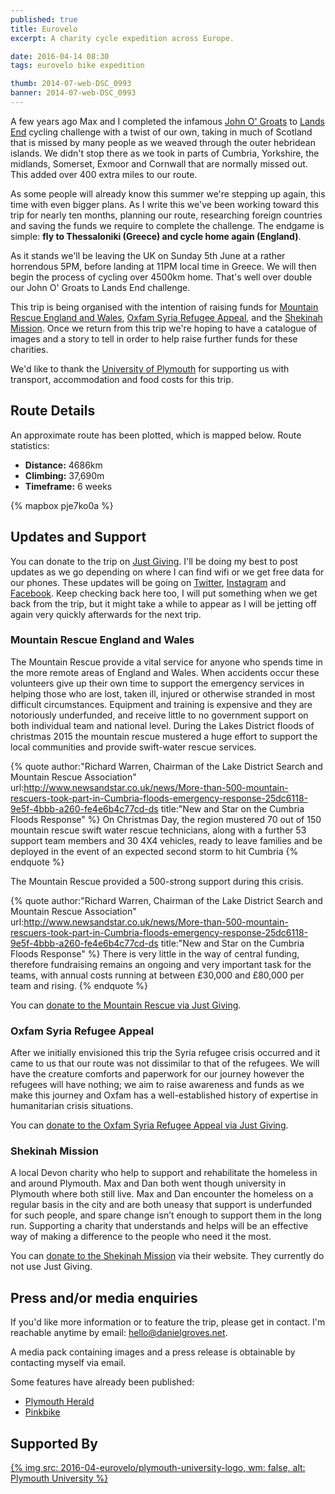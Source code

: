 ```yaml
---
published: true
title: Eurovelo
excerpt: A charity cycle expedition across Europe.

date: 2016-04-14 08:30
tags: eurovelo bike expedition

thumb: 2014-07-web-DSC_0993
banner: 2014-07-web-DSC_0993
---
```


A few years ago Max and I completed the infamous [John O' Groats][jogle1] to [Lands End][jogle2] cycling challenge with a twist of our own, taking in much of Scotland that is missed by many people as we weaved through the outer hebridean islands. We didn't stop there as we took in parts of Cumbria, Yorkshire, the midlands, Somerset, Exmoor and Cornwall that are normally missed out. This added over 400 extra miles to our route.

As some people will already know this summer we're stepping up again, this time with even bigger plans. As I write this we've been working toward this trip for nearly ten months, planning our route, researching foreign countries and saving the funds we require to complete the challenge. The endgame is simple: **fly to Thessaloniki (Greece) and cycle home again (England)**.

As it stands we'll be leaving the UK on Sunday 5th June at a rather horrendous 5PM, before landing at 11PM local time in Greece. We will then begin the process of cycling over 4500km home. That's well over double our John O' Groats to Lands End challenge.

This trip is being organised with the intention of raising funds for [Mountain Rescue England and Wales][donate_mrt], [Oxfam Syria Refugee Appeal][donate_oxfam], and the [Shekinah Mission][donate_shekinah]. Once we return from this trip we're hoping to have a catalogue of images and a story to tell in order to help raise further funds for these charities.

We'd like to thank the [University of Plymouth][plym_uni] for supporting us with transport, accommodation and food costs for this trip.

## Route Details

An approximate route has been plotted, which is mapped below. Route statistics:

* **Distance:** 4686km
* **Climbing:** 37,690m
* **Timeframe:** 6 weeks

{% mapbox pje7ko0a %}

## Updates and Support

You can donate to the trip on [Just Giving][donate]. I'll be doing my best to post updates as we go depending on where I can find wifi or we get free data for our phones. These updates will be going on [Twitter][social_twitter], [Instagram][social_instagram] and [Facebook][social_facebook]. Keep checking back here too, I will put something when we get back from the trip, but it might take a while to appear as I will be jetting off again very quickly afterwards for the next trip.

### Mountain Rescue England and Wales

The Mountain Rescue provide a vital service for anyone who spends time in the more remote areas of England and Wales. When accidents occur these volunteers give up their own time to support the emergency services in helping those who are lost, taken ill, injured or otherwise stranded in most difficult circumstances. Equipment and training is expensive and they are notoriously underfunded, and receive little to no government support on both individual team and national level. During the Lakes District floods of christmas 2015 the mountain rescue mustered a huge effort to support the local communities and provide swift-water rescue services.

{% quote author:"Richard Warren, Chairman of the Lake District Search and Mountain Rescue Association" url:http://www.newsandstar.co.uk/news/More-than-500-mountain-rescuers-took-part-in-Cumbria-floods-emergency-response-25dc6118-9e5f-4bbb-a260-fe4e6b4c77cd-ds title:"New and Star on the Cumbria Floods Response" %}
  On Christmas Day, the region mustered 70 out of 150 mountain rescue swift water rescue technicians, along with a further 53 support team members and 30 4X4 vehicles, ready to leave families and be deployed in the event of an expected second storm to hit Cumbria
{% endquote %}

The Mountain Rescue provided a 500-strong support during this crisis.

{% quote author:"Richard Warren, Chairman of the Lake District Search and Mountain Rescue Association" url:http://www.newsandstar.co.uk/news/More-than-500-mountain-rescuers-took-part-in-Cumbria-floods-emergency-response-25dc6118-9e5f-4bbb-a260-fe4e6b4c77cd-ds title:"New and Star on the Cumbria Floods Response" %}
  There is very little in the way of central funding, therefore fundraising remains an ongoing and very important task for the teams, with annual costs running at between £30,000 and £80,000 per team and rising.
{% endquote %}

You can [donate to the Mountain Rescue via Just Giving][donate_mrt].

### Oxfam Syria Refugee Appeal

After we initially envisioned this trip the Syria refugee crisis occurred and it came to us that our route was not dissimilar to that of the refugees. We will have the creature comforts and paperwork for our journey however the refugees will have nothing; we aim to raise awareness and funds as we make this journey and Oxfam has a well-established history of expertise in humanitarian crisis situations.

You can [donate to the Oxfam Syria Refugee Appeal via Just Giving][donate_oxfam].

### Shekinah Mission

A local Devon charity who help to support and rehabilitate the homeless in and around Plymouth. Max and Dan both went though university in Plymouth where both still live. Max and Dan encounter the homeless on a regular basis in the city and are both uneasy that support is underfunded for such people, and spare change isn’t enough to support them in the long run. Supporting a charity that understands and helps will be an effective way of making a difference to the people who need it the most.

You can [donate to the Shekinah Mission][donate_shekinah] via their website. They currently do not use Just Giving.

## Press and/or media enquiries

If you'd like more information or to feature the trip, please get in contact. I'm reachable anytime by email: <hello@danielgroves.net>.

A media pack containing images and a press release is obtainable by contacting myself via email.

Some features have already been published:

- [Plymouth Herald][media_plymouth_herald]
- [Pinkbike][media_pinkbike]

## Supported By

[{% img src: 2016-04-eurovelo/plymouth-university-logo, wm: false, alt: Plymouth University %}][plym_uni]

[donate_mrt]: https://www.justgiving.com/Eurovelo16 "Donate to the Mountain Rescue"
[donate_oxfam]: https://www.justgiving.com/Eurovelo16a "Donate to Oxfam"
[donate_shekinah]: http://www.shekinahmission.co.uk/raising-money/ "Donate to the Shekinah Mission"
[donate]: https://www.justgiving.com/teams/Eurovelo2016 "Eurovelo on Just Giving"

[jogle1]: /adventures-photography/2014/11/JOGLE/ "John O' Groats to Lands End Part 1"
[jogle2]: /adventures-photography/2014/12/JOGLE-2/ "John O' Groats to Lands End Part 2"

[plym_uni]: https://www.plymouth.ac.uk "Plymouth University"

[social_facebook]: https://www.facebook.com/eurovelo2016/?fref=ts "Eurovelo Expedition on Facebook"
[social_instagram]: http://instagram.com/danielsgroves/ "Daniel Groves on Instagram"
[social_twitter]: https://twitter.com/danielsgroves "Daniel Groves on Twitter"

[media_plymouth_herald]: http://www.plymouthherald.co.uk/Cycling-enthusiasts-cycle-Plymouth-Greece-raising/story-29171649-detail/story.html "Feature on Plymouth Herald website"
[media_pinkbike]: http://www.pinkbike.com/u/danielgroves/blog/eurovelo-2016-a-4500km-charity-cycle-ride.html "Feature on Pinkbike"
